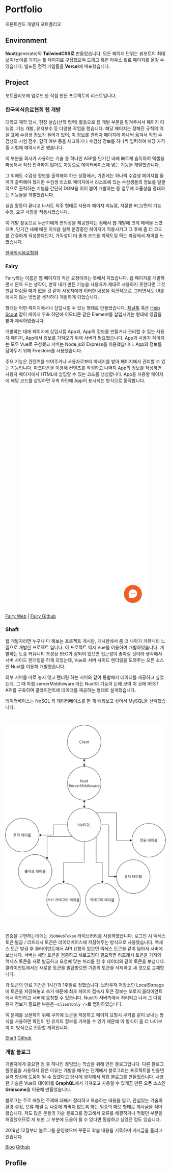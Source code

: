 # Portfolio

프론트엔드 개발자 포트폴리오

## Environment

**Nuxt**(generate)와 **TailwindCSS로** 만들었습니다. 모든 페이지 단위는 뷰포트의 최대 넓이/높이를 가지는 풀 페이지로 구성했으며 드래그 혹은 마우스 휠로 페이지를 옮길 수 있습니다. 빌드된 정적 파일들을 **Vercel**에 배포했습니다.

## Project

포트폴리오에 업로드 한 직접 만든 프로젝트의 리스트입니다.

### 한국외식음료협회 웹 개발

대학교 재학 당시, 현장 실습(산학 협력) 활동으로 웹 개발 부분을 맡겨주셔서 페이지 리뉴얼, 기능 개발, 유지보수 등 다양한 작업을 했습니다. 해당 페이지는 정해진 규칙의 엑셀 표에 수검생 정보가 들어가 있어, 이 정보를 관리자 페이지에 하나씩 옮겨서 직접 수검생의 시험 점수, 합격 여부 등을 체크하거나 수검생 정보를 하나씩 입력하여 해당 자격증 시험에 예약시키곤 했습니다.

이 부분을 회사가 사용하는 기술 중 하나인 ASP를 단기간 내에 빠르게 습득하여 엑셀을 파싱해서 직접 입력하지 않아도 자동으로 데이터베이스에 넣는 기능을 개발했습니다.

그 외에도 수검생 정보를 출력해야 하는 상황에서, 기존에는 하나씩 수검생 페이지를 들어가 출력해야 했지만 수검생 리스트 페이지에서 리스트에 있는 수검생들의 정보를 일괄적으로 출력하는 기능을 간단히 DOM을 이어 붙여 개발하는 등 업무에 효율성을 증대하는 기능들을 개발했습니다.

실습 활동이 끝나고 나서도 외주 형태로 사용자 페이지 리뉴얼, 자잘한 버그/편의 기능 수정, 요구 사항을 적용시켰습니다.

이 개발 활동으로 누군가에게 편의성을 제공한다는 점에서 웹 개발에 크게 매력을 느꼈으며, 단기간 내에 배운 지식을 실제 운영중인 페이지에 적용시키고 그 후에 좀 더 코드를 간결하게 작성한다던지, 가독성이 더 좋게 코드를 리팩토링 하는 과정에서 재미를 느꼈습니다.

[한국외식음료협회](http://kfba.or.kr)

### Fairy

Fairy라는 이름은 웹 페이지의 작은 요정이라는 뜻에서 지었습니다. 웹 페이지를 개발하면서 문득 드는 생각이, 만약 내가 만든 기능을 사용자가 제대로 사용하지 못한다면 그것만큼 아쉬울 때가 없을 것 같아 사용자에게 이러한 내용을 직관적으로, 그러면서도 UI를 해치지 않는 방법을 생각하다 개발하게 되었습니다.

형태는 어떤 페이지에서나 삽입시킬 수 있는 형태로 만들었습니다. [채널톡](https://channel.io/ko) 혹은 [Help Scout](https://www.helpscout.com/) 같이 페이지 우측 하단에 이모티콘 같은 Element를 삽입시키는 형태에 영감을 받아 제작하였습니다.

개발하는 데에 페이지에 삽입시킬 App과, App의 정보를 만들거나 관리할 수 있는 사용자 페이지, App에서 정보를 가져오기 위해 서버가 필요했습니다. App과 사용자 페이지는 모두 Vue로 구성했고 서버는 Node.js와 Express를 이용했습니다. App의 정보를 담아두기 위해 Firestore를 사용했습니다.

주요 기능은 컨텐츠를 보여주거나 사용자로부터 메세지를 받아 페이지에서 관리할 수 있는 기능입니다. 마크다운을 이용해 컨텐츠를 작성하고 나머지 App의 정보를 작성하면 사용자 페이지에서 HTML에 삽입할 수 있는 코드를 생성합니다. App을 사용할 페이지에 해당 코드를 삽입하면 우측 하단에 App이 표시되는 방식으로 동작합니다.

<p align="center">
  <img src="/docs/ex.gif" alt="example-fairy" />
</p>

[Fairy Web](https://fairy-web-service.web.app/) | [Fairy Github](https://github.com/n2ptune/fairy)

### Shaft

웹 개발자라면 누구나 다 해보는 프로젝트 게시판, 게시판에서 좀 더 나아가 커뮤니티 느낌으로 개발한 프로젝트 입니다. 이 프로젝트 역시 Vue를 이용하여 개발하였습니다. 개발하는 도중 커뮤니티 특성상 SEO가 잘되어 있으면 접근성이 좋아질 것이라 생각해서 서버 사이드 렌더링을 하게 되었는데, Vue로 서버 사이드 렌더링을 도와주는 오픈 소스인 Nuxt를 이용해 개발했습니다.

외부 서버를 따로 놓지 않고 렌더링 하는 서버와 같이 통합해서 데이터를 제공하고 싶었는데, 그 때 마침 serverMiddleware 라는 Nuxt의 기능이 눈에 보여 이 곳에 REST API를 구축하여 클라이언트에 데이터를 제공하는 형태로 설계했습니다.

데이터베이스는 NoSQL 외 데이터베이스를 한 개 배워보고 싶어서 MySQL을 선택했습니다.

<p align="center">
  <img src="/docs/shaft-draw.png" alt="shaft-draw" style="margin: 2rem 0;" />
</p>

인증을 구현하는데에는 `JSONWebToken` 라이브러리를 사용하였습니다. 로그인 시 액세스 토큰 발급 / 리프레시 토큰은 데이터베이스에 저장해두는 방식으로 사용했습니다. 액세스 토큰 발급 후 클라이언트에서 API 요청이 있으면 액세스 토큰을 같이 담아서 서버에 보냅니다. 서버는 해당 토큰을 검증하고 새로고침이 필요하면 리프레시 토큰을 가져와 액세스 토큰을 새로 발급하고 요청에 맞는 처리를 한 후 데이터와 같이 토큰을 보냅니다. 클라이언트에서는 새로운 토큰을 발급받으면 기존의 토큰을 삭제하고 새 것으로 교체합니다.

각 토큰의 만료 기간은 1시간과 1주일로 정했습니다. 브라우저 저장소인 LocalStroage에 토큰을 저장해놓고 쓰기 때문에 최초 페이지 접속시 토큰 정보는 오로지 클라이언트에서 확인하고 서버에 요청할 수 있습니다. Nuxt가 서버측에서 처리되고 나서 그 다음 유저 정보가 필요한 부분은 `<ClientOnly />`로 랩핑하였습니다.

이 문제를 보완하기 위해 쿠키에 토큰을 저장하고 페이지 요청시 쿠키를 같이 보내는 방식을 사용하면 확인이 된 유저의 정보를 가져올 수 있기 때문에 이 방식이 좀 더 나아보여 이 방식으로 전환할 계획입니다.

[Shaft](https://shaft.imkh.dev) [Github](https://github.com/n2ptune/shaft)

### 개발 블로그

개발자에게 중요한 점 중 하나인 끊임없는 학습을 위해 만든 블로그입니다. 다른 블로그 플랫폼을 사용하지 않은 이유는 개발을 배우는 단계에서 블로그라는 프로젝트를 만들면 실력 향상에 도움이 될 수 있겠다고 당시에 생각해서 직접 블로그를 만들었습니다. 사용한 기술은 Vue와 데이터를 **GraphQL**에서 가져오고 사용할 수 있게끔 만든 오픈 소스인 **Gridsome**을 이용해 만들었습니다.

블로그는 주로 배웠던 주제에 대해서 정리하고 복습하는 내용을 담고, 관심있는 기술의 환경 설정, 오류 해결 등 나중에 까먹지 않도록 하는 일종의 메모 형태로 게시글을 적어왔습니다. 저도 많은 분들의 기술 블로그를 참고해서 오류를 해결하거나 막혔던 부분을 해결했으므로 저 또한 그 부분에 도움이 될 수 있다면 동참하고 싶었던 점도 있습니다.

2019년 12월부터 블로그를 운영했으며 꾸준히 학습 내용을 기록하며 게시글을 올리고 있습니다.

[Blog](https://imkh.dev) [Github](https://github.com/n2ptune/imkh.dev)

## Profile
